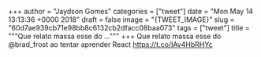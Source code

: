 
+++
author = "Jaydson Gomes"
categories = ["tweet"]
date = "Mon May 14 13:13:36 +0000 2018"
draft = false
image = "{TWEET_IMAGE}"
slug = "60d7ae939cb71e98bb8c6132cb2dfacc08baa073"
tags = ["tweet"]
title = """Que relato massa esse do ..."""
+++
Que relato massa esse do @brad_frost ao tentar aprender React https://t.co/IAy4HbRHYc
